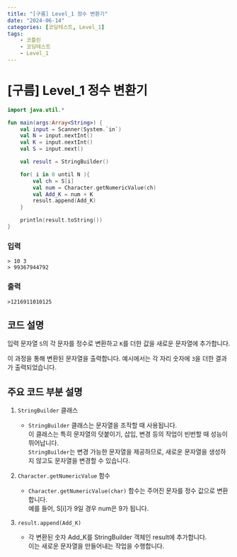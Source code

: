 ```yaml
---
title: "[구름] Level_1 정수 변환기"
date: "2024-06-14"
categories: [코딩테스트, Level_1]
tags:
    - 코틀린
    - 코딩테스트
    - Level_1
---
```


# [구름] Level_1 정수 변환기

```kotlin
import java.util.*

fun main(args:Array<String>) {
    val input = Scanner(System.`in`)
    val N = input.nextInt()
    val K = input.nextInt()
    val S = input.next()

    val result = StringBuilder()

    for( i in 0 until N ){
        val ch = S[i]
        val num = Character.getNumericValue(ch)
        val Add_K = num + K
        result.append(Add_K)
    }

    println(result.toString())
}
```

### 입력
```
> 10 3 
> 99367944792
```

### 출력
```
>1216911010125
```

## 코드 설명

입력 문자열 `S`의 각 문자를 정수로 변환하고 `K`를 더한 값을 새로운 문자열에 추가합니다. 

이 과정을 통해 변환된 문자열을 출력합니다. 예시에서는 각 자리 숫자에 `3`을 더한 결과가 출력되었습니다.

## 주요 코드 부분 설명
1. `StringBuilder` 클래스
    * `StringBuilder` 클래스는 문자열을 조작할 때 사용됩니다.<br> 
    이 클래스는 특히 문자열의 덧붙이기, 삽입, 변경 등의 작업이 빈번할 때 성능이 뛰어납니다.<br>
     `StringBuilder`는 변경 가능한 문자열을 제공하므로, 새로운 문자열을 생성하지 않고도 문자열을 변경할 수 있습니다.


2. `Character.getNumericValue` 함수
    * `Character.getNumericValue(char)` 함수는 주어진 문자를 정수 값으로 변환합니다. <br> 예를 들어, S[i]가 9일 경우 num은 9가 됩니다.

3. `result.append(Add_K)`
    * 각 변환된 숫자 Add_K를 StringBuilder 객체인 result에 추가합니다. <br>
    이는 새로운 문자열을 만들어내는 작업을 수행합니다.